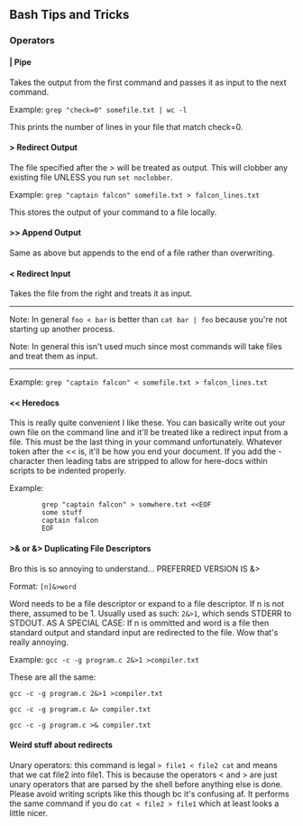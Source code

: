 ## Bash Tips and Tricks
### Operators
#### | Pipe

Takes the output from the first command and passes it as input to the next command.

Example: `grep "check=0" somefile.txt | wc -l`

This prints the number of lines in your file that match check=0.

#### > Redirect Output
The file specified after the > will be treated as output. This will clobber any existing file UNLESS you run `set noclobber`.

Example: `grep "captain falcon" somefile.txt > falcon_lines.txt`

This stores the output of your command to a file locally.

#### >> Append Output
Same as above but appends to the end of a file rather than overwriting.

#### < Redirect Input
Takes the file from the right and treats it as input.
***
Note: In general `foo < bar` is better than `cat bar | foo` because you're not starting up another process.

Note: In general this isn't used much since most commands will take files and treat them as input.
***
Example: `grep "captain falcon" < somefile.txt > falcon_lines.txt`

#### << Heredocs
This is really quite convenient I like these. You can basically write out your own file on the command line and it'll be treated like a redirect input from a file. This must be the last thing in your command unfortunately. Whatever token after the << is, it'll be how you end your document. If you add the - character then leading tabs are stripped to allow for here-docs within scripts to be indented properly. 



Example: 

			grep "captain falcon" > somwhere.txt <<EOF
			some stuff
			captain falcon
			EOF
			
#### >& or &> Duplicating File Descriptors
Bro this is so annoying to understand... PREFERRED VERSION IS &>

Format: `[n]&>word`

Word needs to be a file descriptor or expand to a file descriptor. If n is not there, assumed to be 1. Usually used as such: `2&>1`, which sends STDERR to STDOUT. AS A SPECIAL CASE: If n is ommitted and word is a file then standard output and standard input are redirected to the file. Wow that's really annoying.

Example: `gcc -c -g program.c 2&>1 >compiler.txt`

These are all the same: 

`gcc -c -g program.c 2&>1 >compiler.txt`

`gcc -c -g program.c &> compiler.txt`

`gcc -c -g program.c >& compiler.txt`

#### Weird stuff about redirects
Unary operators: this command is legal `> file1 < file2 cat` and means that we cat file2 into file1. This is because the operators < and > are just unary operators that are parsed by the shell before anything else is done. Please avoid writing scripts like this though bc it's confusing af. It performs the same command if you do `cat < file2 > file1` which at least looks a little nicer.

